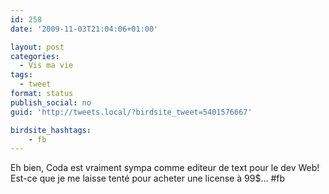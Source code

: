 ```yaml
---
id: 258
date: '2009-11-03T21:04:06+01:00'

layout: post
categories:
  - Vis ma vie
tags:
  - tweet
format: status
publish_social: no
guid: 'http://tweets.local/?birdsite_tweet=5401576667'

birdsite_hashtags:
    - fb
---
```


Eh bien, Coda est vraiment sympa comme editeur de text pour le dev Web! Est-ce que je me laisse tenté pour acheter une license à 99$… #fb